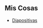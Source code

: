 ## Mis Cosas

- [Diapositivas](https://raw.githack.com/hans-mtz/Documentsß/main/Slides/worship-matters.html)